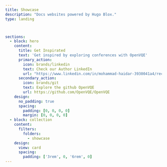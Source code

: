 ```yaml
---
title: Showcase
description: "Docs websites powered by Hugo Blox."
type: landing



sections:
  - block: hero
    content:
      title: Get Inspirated
      text: 'Get inspired by exploring conferences with OpenVQE'
      primary_action:
        icon: brands/linkedin
        text: Check our Author LinkedIn 
        url: "https://www.linkedin.com/in/mohammad-haidar-3930041a4/recent-activity/all/"
      secondary_action:
        icon: brands/git
        text: Explore the github OpenVQE
        url: https://github.com/OpenVQE/OpenVQE
    design:
      no_padding: true
      spacing:
        padding: [0, 0, 0, 0]
        margin: [0, 0, 0, 0]
  - block: collection
    content:
      filters:
        folders:
          - showcase
    design:
      view: card
      spacing:
        padding: ['3rem', 0, '6rem', 0]
---
```

